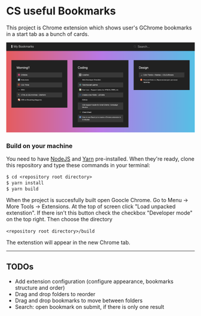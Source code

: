 # CS useful Bookmarks

This project is Chrome extension which shows user's GChrome bookmarks in a start tab as a bunch of cards.

![Screenshot of CS Useful Bookmarks](./public/preview.png)

### Build on your machine

You need to have [NodeJS](https://nodejs.org) and [Yarn](https://yarnpkg.com) pre-installed. When they're ready, clone this repository and type these commands in your terminal:

```
$ cd <repository root directory>
$ yarn install
$ yarn build
```

When the project is succesfully built open Goocle Chrome. Go to Menu -> More Tools -> Extensions. At the top of screen click "Load unpacked extenstion". If there isn't this button check the checkbox "Developer mode" on the top right. Then choose the directory

``` <repository root directory>/build ```

The extenstion will appear in the new Chrome tab.

---

## TODOs

+ Add extension configuration (configure appearance, bookmarks structure and order)
+ Drag and drop folders to reorder
+ Drag and drop bookmarks to move between folders
+ Search: open bookmark on submit, if there is only one result

